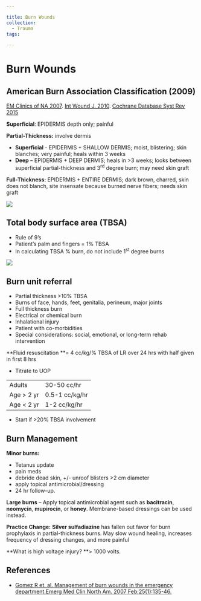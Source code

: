 ```yaml
---

title: Burn Wounds
collection:
  - Trauma
tags:

---
```


# Burn Wounds

## American Burn Association Classification (2009)

[EM Clinics of NA 2007](https://www.ncbi.nlm.nih.gov/pubmed/?term=17400077). [Int Wound J. 2010](https://www.ncbi.nlm.nih.gov/pubmed/?term=20649832). [Cochrane Database Syst Rev 2015](https://www.ncbi.nlm.nih.gov/pubmed/?term=25742878) 

**Superficial**<span>: EPIDERMIS depth only; painful</span>

**Partial-Thickness:** <span>involve dermis</span>

-   **Superficial** - EPIDERMIS + SHALLOW DERMIS; moist, blistering; skin blanches; very painful; heals within 3 weeks
-   **Deep** – EPIDERMIS + DEEP DERMIS; heals in &gt;3 weeks; looks between superficial partial-thickness and 3<sup>rd</sup> degree burn; may need skin graft

**Full-Thickness:** EPIDERMIS + ENTIRE DERMIS; dark brown, charred, skin does not blanch, site insensate because burned nerve fibers; needs skin graft

![](https://d2p53dh3qxfm0x.cloudfront.net/uploads/img/1jx/5/m/480e4cbc-2024-53fd-9125-3d0912daad78/640.png)

## Total body surface area (TBSA)

-   Rule of 9’s
-   Patient’s palm and fingers = 1% TBSA
-   In calculating TBSA % burn, do not include 1<sup>st</sup> degree burns

![](https://d2p53dh3qxfm0x.cloudfront.net/uploads/img/1jx/5/m/eb07bd85-a4cf-5f4e-968f-df704fb57b49/640.png)

## Burn unit referral

-   Partial thickness &gt;10% TBSA
-   Burns of face, hands, feet, genitalia, perineum, major joints
-   Full thickness burn
-   Electrical or chemical burn
-   Inhalational injury
-   Patient with co-morbidities
-   Special considerations: social, emotional, or long-term rehab intervention

**Fluid resuscitation **= 4 cc/kg/% TBSA of LR over 24 hrs with half given in first 8 hrs

-   Titrate to UOP

|               |                |
|---------------|----------------|
| Adults        | 30-50 cc/hr    |
| Age &gt; 2 yr | 0.5-1 cc/kg/hr |
| Age &lt; 2 yr | 1-2 cc/kg/hr   |

-   Start if &gt;20% TBSA involvement

## Burn Management

**Minor burns:**

-   Tetanus update
-   pain meds
-   debride dead skin, +/- unroof blisters &gt;2 cm diameter
-   apply topical antimicrobial/dressing
-   24 hr follow-up.

**Large burns** – Apply topical antimicrobial agent such as **bacitracin**, **neomycin**, **mupirocin**, or **honey**. Membrane-based dressings can be used instead.

**Practice Change:** **Silver sulfadiazine** has fallen out favor for burn prophylaxis in partial-thickness burns. May slow wound healing, increases frequency of dressing changes, and more painful

**What is high voltage injury? **&gt; 1000 volts.

## References

-   [Gomez R et. al. Management of burn wounds in the emergency department.Emerg Med Clin North Am. 2007 Feb;25(1):135-46.](http://www.ncbi.nlm.nih.gov/pubmed/?term=Gomez+Cancio+Emerg+Med+Clin+of+N+Am+2007)
